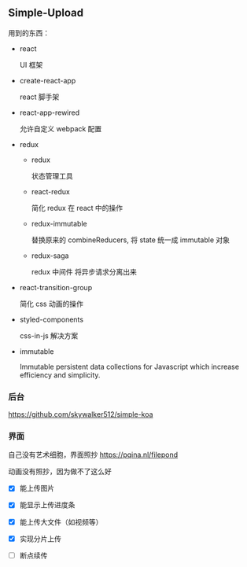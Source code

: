 ## Simple-Upload

用到的东西：

* react

  UI 框架

* create-react-app

  react 脚手架

* react-app-rewired

  允许自定义 webpack 配置

* redux

  * redux

    状态管理工具

  * react-redux

    简化 redux 在 react 中的操作

  * redux-immutable

    替换原来的 combineReducers, 将 state 统一成 immutable 对象

  * redux-saga

    redux 中间件 将异步请求分离出来

* react-transition-group

  简化 css 动画的操作

* styled-components

  css-in-js 解决方案

* immutable

  Immutable persistent data collections for Javascript which increase efficiency and simplicity.

### 后台

https://github.com/skywalker512/simple-koa

### 界面
自己没有艺术细胞，界面照抄
https://pqina.nl/filepond

动画没有照抄，因为做不了这么好


  - [x] 能上传图片

  - [x] 能显示上传进度条
  - [x] 能上传大文件（如视频等）
  - [x] 实现分片上传
  - [ ] 断点续传